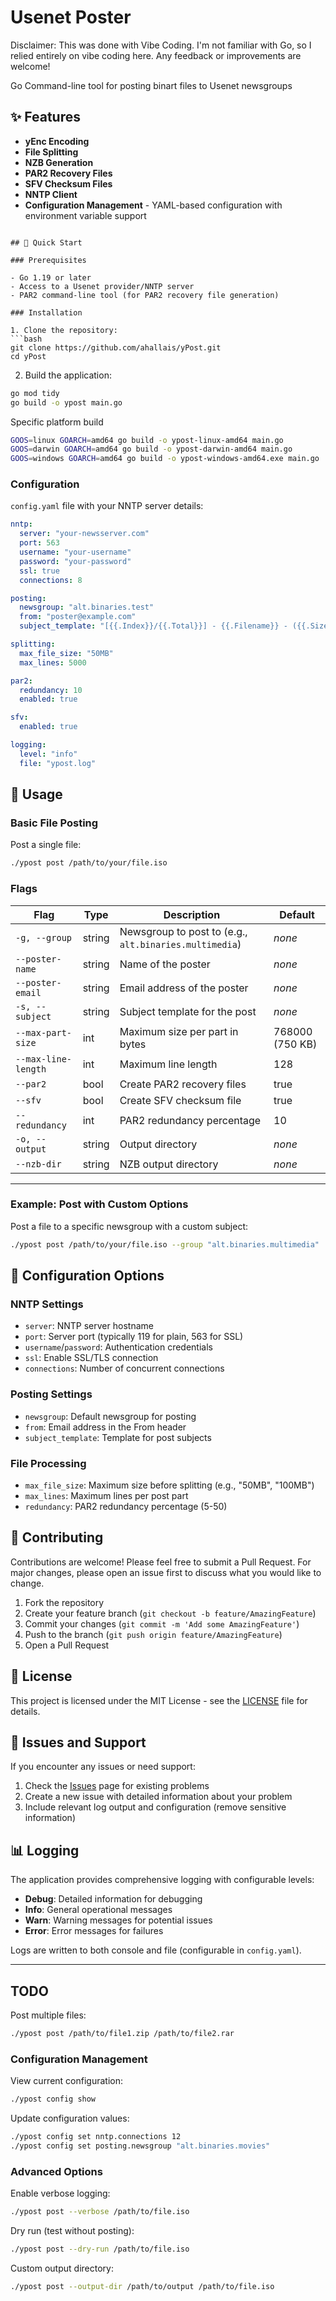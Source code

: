 # Usenet Poster


Disclaimer: This was done with Vibe Coding. I'm not familiar with Go, so I relied entirely on vibe coding here. Any feedback or improvements are welcome!


Go Command-line tool for posting binart files to Usenet newsgroups

## ✨ Features

- **yEnc Encoding** 
- **File Splitting**
- **NZB Generation**
- **PAR2 Recovery Files** 
- **SFV Checksum Files**
- **NNTP Client**
- **Configuration Management** - YAML-based configuration with environment variable support
```

## 🚀 Quick Start

### Prerequisites

- Go 1.19 or later
- Access to a Usenet provider/NNTP server
- PAR2 command-line tool (for PAR2 recovery file generation)

### Installation

1. Clone the repository:
```bash
git clone https://github.com/ahallais/yPost.git
cd yPost
```

2. Build the application:
```bash
go mod tidy
go build -o ypost main.go
```

Specific platform build

```bash
GOOS=linux GOARCH=amd64 go build -o ypost-linux-amd64 main.go
GOOS=darwin GOARCH=amd64 go build -o ypost-darwin-amd64 main.go
GOOS=windows GOARCH=amd64 go build -o ypost-windows-amd64.exe main.go
```

### Configuration

 `config.yaml` file with your NNTP server details:

```yaml
nntp:
  server: "your-newsserver.com"
  port: 563
  username: "your-username"
  password: "your-password"
  ssl: true
  connections: 8

posting:
  newsgroup: "alt.binaries.test"
  from: "poster@example.com"
  subject_template: "[{{.Index}}/{{.Total}}] - {{.Filename}} - ({{.Size}})"

splitting:
  max_file_size: "50MB"
  max_lines: 5000

par2:
  redundancy: 10
  enabled: true

sfv:
  enabled: true

logging:
  level: "info"
  file: "ypost.log"
```

## 📖 Usage

### Basic File Posting

Post a single file:
```bash
./ypost post /path/to/your/file.iso
```



### Flags

| Flag                 | Type    | Description                               | Default                |
|----------------------|---------|-------------------------------------------|------------------------|
| `-g, --group`        | string  | Newsgroup to post to (e.g., `alt.binaries.multimedia`) | *none*                 |
| `--poster-name`      | string  | Name of the poster                        | *none*                 |
| `--poster-email`     | string  | Email address of the poster               | *none*                 |
| `-s, --subject`      | string  | Subject template for the post             | *none*                 |
| `--max-part-size`    | int     | Maximum size per part in bytes            | 768000 (750 KB)        |
| `--max-line-length`  | int     | Maximum line length                        | 128                    |
| `--par2`             | bool    | Create PAR2 recovery files                 | true                   |
| `--sfv`              | bool    | Create SFV checksum file                    | true                   |
| `--redundancy`       | int     | PAR2 redundancy percentage                  | 10                     |
| `-o, --output`       | string  | Output directory                           | *none*                 |
| `--nzb-dir`          | string  | NZB output directory                       | *none*                 |

---

### Example: Post with Custom Options

Post a file to a specific newsgroup with a custom subject:

```bash
./ypost post /path/to/your/file.iso --group "alt.binaries.multimedia"
```

## 🔧 Configuration Options

### NNTP Settings
- `server`: NNTP server hostname
- `port`: Server port (typically 119 for plain, 563 for SSL)
- `username`/`password`: Authentication credentials
- `ssl`: Enable SSL/TLS connection
- `connections`: Number of concurrent connections

### Posting Settings
- `newsgroup`: Default newsgroup for posting
- `from`: Email address in the From header
- `subject_template`: Template for post subjects

### File Processing
- `max_file_size`: Maximum size before splitting (e.g., "50MB", "100MB")
- `max_lines`: Maximum lines per post part
- `redundancy`: PAR2 redundancy percentage (5-50)


## 🤝 Contributing

Contributions are welcome! Please feel free to submit a Pull Request. For major changes, please open an issue first to discuss what you would like to change.

1. Fork the repository
2. Create your feature branch (`git checkout -b feature/AmazingFeature`)
3. Commit your changes (`git commit -m 'Add some AmazingFeature'`)
4. Push to the branch (`git push origin feature/AmazingFeature`)
5. Open a Pull Request

## 📝 License

This project is licensed under the MIT License - see the [LICENSE](LICENSE) file for details.

## 🐛 Issues and Support

If you encounter any issues or need support:

1. Check the [Issues](https://github.com/ahallais/yPost/issues) page for existing problems
2. Create a new issue with detailed information about your problem
3. Include relevant log output and configuration (remove sensitive information)

## 📊 Logging

The application provides comprehensive logging with configurable levels:

- **Debug**: Detailed information for debugging
- **Info**: General operational messages
- **Warn**: Warning messages for potential issues
- **Error**: Error messages for failures

Logs are written to both console and file (configurable in `config.yaml`).

---


## TODO

Post multiple files:
```bash
./ypost post /path/to/file1.zip /path/to/file2.rar
```

### Configuration Management

View current configuration:
```bash
./ypost config show
```

Update configuration values:
```bash
./ypost config set nntp.connections 12
./ypost config set posting.newsgroup "alt.binaries.movies"
```

### Advanced Options

Enable verbose logging:
```bash
./ypost post --verbose /path/to/file.iso
```

Dry run (test without posting):
```bash
./ypost post --dry-run /path/to/file.iso
```

Custom output directory:
```bash
./ypost post --output-dir /path/to/output /path/to/file.iso
```